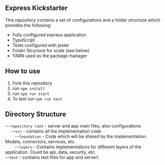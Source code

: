 Express Kickstarter
---
This repository contains a set of configurations and a folder structure which provides the following:

- Fully configured express application
- TypeScript
- Tests configured with jester
- Folder Structure for scale (see below)
- YARN used as the package manager

How to use
---

1. Fork this repository
2. run `npm install`
3. run `npm run start`
4. To test run `npm run test`

Directory Structure
---
-- `repository root` - server and app main files, also configurations\
&nbsp;&nbsp;&nbsp;&nbsp; --`src` - contains all the implementation code\
&nbsp;&nbsp;&nbsp;&nbsp;&nbsp;&nbsp;&nbsp;&nbsp;--`foundation` - Code which will be shared by the implementation. Models, connectors, services, etc.\
&nbsp;&nbsp;&nbsp;&nbsp;&nbsp;&nbsp;&nbsp;&nbsp;--`layers` - Contains implementations for different layers of the application. Could be api, data, security, etc.\
  --`test` - contains test files for app and server\
